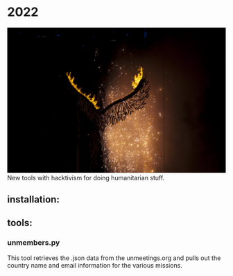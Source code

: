 # 2022
![Quqnus](The_phoenix_rises.jpg)
New tools with hacktivism for doing humanitarian stuff.

## installation:


## tools:  
  
### unmembers.py  
This tool retrieves the .json data from the unmeetings.org and pulls out
the country name and email information for the various missions.


